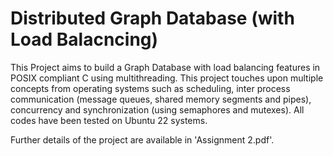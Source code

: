 # Distributed Graph Database (with Load Balacncing)

This Project aims to build a Graph Database with load balancing features in POSIX compliant C using multithreading. This project touches upon multiple concepts from operating systems such as scheduling, inter process communication (message queues, shared memory segments and pipes), concurrency and synchronization (using semaphores and mutexes). All codes have been tested on Ubuntu 22 systems.


Further details of the project are available in 'Assignment 2.pdf'.
